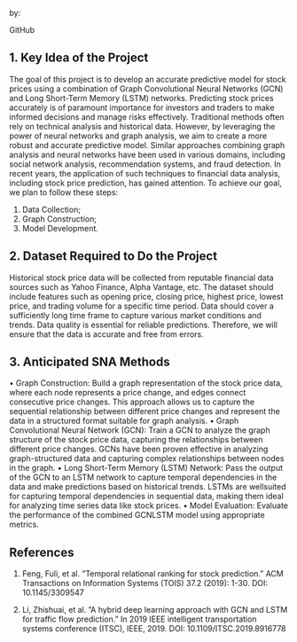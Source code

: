 by: 

GitHub
## 1. Key Idea of the Project 

The goal of this project is to develop an accurate predictive model for stock prices using a combination of Graph Convolutional Neural Networks (GCN) and Long Short-Term Memory (LSTM) networks. 
Predicting stock prices accurately is of paramount importance for investors and traders to make informed decisions and manage risks effectively. Traditional methods often rely on technical analysis and historical data. However, by leveraging the power of neural networks and graph analysis, we aim to create a more robust and accurate predictive model. 
Similar approaches combining graph analysis and neural networks have been used in various domains, including social network analysis, recommendation systems, and fraud detection. In recent years, the application of such techniques to financial data analysis, including stock price prediction, has gained attention. To achieve our goal, we plan to follow these steps: 
1. Data Collection; 
2. Graph Construction; 
3. Model Development. 
## 2. Dataset Required to Do the Project 

Historical stock price data will be collected from reputable financial data sources such as Yahoo Finance, Alpha Vantage, etc. The dataset should include features such as opening price, closing price, highest price, lowest price, and trading volume for a specific time period. Data should cover a sufficiently long time frame to capture various market conditions and trends. Data quality is essential for reliable predictions. Therefore, we will ensure that the data is accurate and free from errors. 

## 3. Anticipated SNA Methods 

• Graph Construction: Build a graph representation of the stock price data, where each node represents a price change, and edges connect consecutive price changes. This approach allows us to capture the sequential relationship between different price changes and represent the data in a structured format suitable for graph analysis. 
• Graph Convolutional Neural Network (GCN): Train a GCN to analyze the graph structure of the stock price data, capturing the relationships between different price changes. GCNs have been proven effective in analyzing graph-structured data and capturing complex relationships between nodes in the graph. 
• Long Short-Term Memory (LSTM) Network: Pass the output of the GCN to an LSTM network to capture temporal dependencies in the data and make predictions based on historical trends. LSTMs are wellsuited for capturing temporal dependencies in sequential data, making them ideal for analyzing time series data like stock prices. 
• Model Evaluation: Evaluate the performance of the combined GCNLSTM model using appropriate metrics. 
## References 

1. Feng, Fuli, et al. ”Temporal relational ranking for stock prediction.” ACM Transactions on Information Systems (TOIS) 37.2 (2019): 1-30. DOI: 10.1145/3309547 

2. Li, Zhishuai, et al. ”A hybrid deep learning approach with GCN and LSTM for traffic flow prediction.” In 2019 IEEE intelligent transportation systems conference (ITSC), IEEE, 2019. DOI: 10.1109/ITSC.2019.8916778